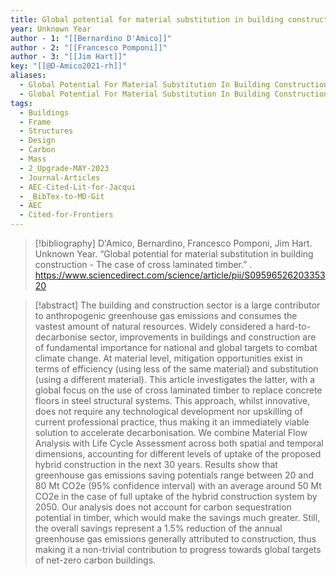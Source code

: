 ```yaml
---
title: Global potential for material substitution in building construction -  The case of cross laminated timber
year: Unknown Year
author - 1: "[[Bernardino D'Amico]]"
author - 2: "[[Francesco Pomponi]]"
author - 3: "[[Jim Hart]]"
key: "[[@D-Amico2021-rh]]"
aliases:
  - Global Potential For Material Substitution In Building Construction - The Case Of Cross Laminated Timber
  - Global Potential For Material Substitution In Building Construction
tags:
  - Buildings
  - Frame
  - Structures
  - Design
  - Carbon
  - Mass
  - 2_Upgrade-MAY-2023
  - Journal-Articles
  - AEC-Cited-Lit-for-Jacqui
  - _BibTex-to-MD-Git
  - AEC
  - Cited-for-Frontiers
---
```


> [!bibliography]
> D'Amico, Bernardino, Francesco Pomponi, Jim Hart. Unknown Year. “Global potential for material substitution in building construction -  The case of cross laminated timber.” . https://www.sciencedirect.com/science/article/pii/S0959652620335320

> [!abstract]
> The building and construction sector is a large contributor to anthropogenic greenhouse gas emissions and consumes the vastest amount of natural resources. Widely considered a hard-to-decarbonise sector, improvements in buildings and construction are of fundamental importance for national and global targets to combat climate change. At material level, mitigation opportunities exist in terms of efficiency (using less of the same material) and substitution (using a different material). This article investigates the latter, with a global focus on the use of cross laminated timber to replace concrete floors in steel structural systems. This approach, whilst innovative, does not require any technological development nor upskilling of current professional practice, thus making it an immediately viable solution to accelerate decarbonisation. We combine Material Flow Analysis with Life Cycle Assessment across both spatial and temporal dimensions, accounting for different levels of uptake of the proposed hybrid construction in the next 30 years. Results show that greenhouse gas emissions saving potentials range between 20 and 80 Mt CO2e (95\% confidence interval) with an average around 50 Mt CO2e in the case of full uptake of the hybrid construction system by 2050. Our analysis does not account for carbon sequestration potential in timber, which would make the savings much greater. Still, the overall savings represent a 1.5\% reduction of the annual greenhouse gas emissions generally attributed to construction, thus making it a non-trivial contribution to progress towards global targets of net-zero carbon buildings.